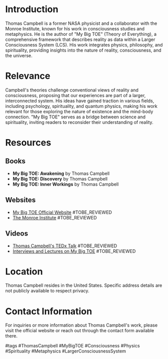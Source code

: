 # Introduction
Thomas Campbell is a former NASA physicist and a collaborator with the Monroe Institute, known for his work in consciousness studies and metaphysics. He is the author of "My Big TOE" (Theory of Everything), a comprehensive framework that describes reality as data within a Larger Consciousness System (LCS). His work integrates physics, philosophy, and spirituality, providing insights into the nature of reality, consciousness, and the universe.

# Relevance
Campbell's theories challenge conventional views of reality and consciousness, proposing that our experiences are part of a larger, interconnected system. His ideas have gained traction in various fields, including psychology, spirituality, and quantum physics, making his work relevant for those exploring the nature of existence and the mind-body connection. "My Big TOE" serves as a bridge between science and spirituality, inviting readers to reconsider their understanding of reality.

# Resources

## Books
- **My Big TOE: Awakening** by Thomas Campbell
- **My Big TOE: Discovery** by Thomas Campbell
- **My Big TOE: Inner Workings** by Thomas Campbell

## Websites
- [My Big TOE Official Website](https://www.mybigtoe.com) #TOBE_REVIEWED
- [The Monroe Institute](https://www.monroeinstitute.org) #TOBE_REVIEWED

## Videos
- [Thomas Campbell's TEDx Talk](https://www.youtube.com/watch?v=example) #TOBE_REVIEWED
- [Interviews and Lectures on My Big TOE](https://www.youtube.com/results?search_query=Thomas+Campbell) #TOBE_REVIEWED

# Location
Thomas Campbell resides in the United States. Specific address details are not publicly available to respect privacy.

# Contact Information
For inquiries or more information about Thomas Campbell's work, please visit the official website or reach out through the contact form available there.

#tags 
#ThomasCampbell #MyBigTOE #Consciousness #Physics #Spirituality #Metaphysics #LargerConsciousnessSystem
